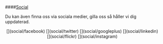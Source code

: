 ####[Social](social)

Du kan även finna oss via sociala medier, gilla oss så håller vi dig uppdaterad.

<p style="text-align:center" markdown="1">
[<i class="fab fa-icon fa-facebook-square fa-2x" aria-hidden="true"></i>](social/facebook)
[<i class="fab fa-icon fa-twitter-square fa-2x" aria-hidden="true"></i>](social/twitter)
[<i class="fab fa-icon fa-google-plus-square fa-2x" aria-hidden="true"></i>](social/googleplus)
[<i class="fab fa-icon fa-linkedin fa-2x" aria-hidden="true"></i>](social/linkedin)
[<i class="fab fa-icon fa-flickr fa-2x" aria-hidden="true"></i>](social/flickr)
[<i class="fab fa-icon fa-instagram fa-2x" aria-hidden="true"></i>](social/instagram)
</p>

